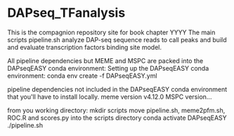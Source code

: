 # DAPseq_TFanalysis
This is the compagnion repository site for book chapter YYYY
The main scripts pipeline.sh analyze DAP-seq sequence reads to call peaks and build and evaluate transcription factors binding site model.

All pipeline dependencies but MEME and MSPC are packed into the DAPseqEASY conda environment:
Setting up the DAPseqEASY conda environment:
conda env create -f DAPseqEASY.yml

pipeline dependencies not included in the DAPseqEASY conda environment that you'll have to install locally.
meme version v4.12.0
MSPC version...

from you working directory:
mkdir scripts
move  pipeline.sh, meme2pfm.sh, ROC.R and scores.py into the scripts directory
conda activate DAPseqEASY
./pipeline.sh
